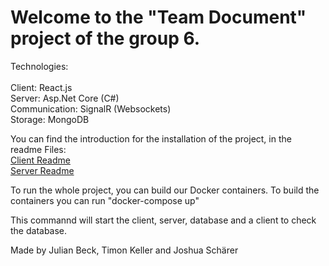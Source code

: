 # Welcome to the "Team Document" project of the group 6. 

Technologies:</br>
</br>
Client: React.js </br>
Server: Asp.Net Core (C#) </br>
Communication: SignalR (Websockets) </br>
Storage: MongoDB </br>

You can find the introduction for the installation of the project, in the readme Files: </br>
[Client Readme](/ServerApi/README.md) </br>
[Server Readme](/ServerApi/README.md)

To run the whole project, you can build our Docker containers. 
To build the containers you can run "docker-compose up"

This commannd will start the client, server, database and a client to check the database. 

Made by Julian Beck, Timon Keller and Joshua Schärer